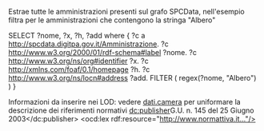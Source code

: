 Estrae tutte le amministrazioni presenti sul grafo SPCData, nell'esempio filtra per le amministrazioni che contengono la stringa "Albero"

SELECT ?nome, ?x, ?h, ?add where {
  ?c a <http://spcdata.digitpa.gov.it/Amministrazione>.
  ?c <http://www.w3.org/2000/01/rdf-schema#label> ?nome. 
  ?c <http://www.w3.org/ns/org#identifier> ?x.
  ?c <http://xmlns.com/foaf/0.1/homepage> ?h.
  ?c <http://www.w3.org/ns/locn#address> ?add.
  FILTER ( regex(?nome, "Albero") ) 
}

Informazioni da inserire nei LOD:
vedere [dati.camera](http://dati.camera.it/it/download/atti-e-votazioni.html) per uniformare la descrizione dei riferimenti normativi
<dc:publisher>G.U. n. 145 del 25 Giugno 2003</dc:publisher>
<ocd:lex rdf:resource="http://www.normattiva.it..."/>
